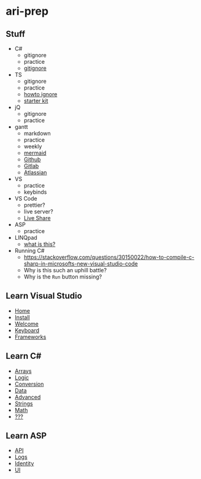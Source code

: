 

# ari-prep


## Stuff
 - C#
     - gitignore
     - practice
     - [gitignore](https://github.com/github/gitignore/blob/master/VisualStudio.gitignore)
 - TS
     - gitignore
     - practice
     - [howto ignore](https://stackoverflow.com/questions/33958140/how-to-exclude-typescript-compiled-files-from-git)
     - [starter kit](https://github.com/microsoft/TypeScript-React-Starter)
 - jQ
     - gitignore
     - practice
 - gantt
     - markdown
     - practice
     - weekly
     - [mermaid](https://mermaid-js.github.io/mermaid/#/)
     - [Github](https://github.com/features/project-management)
     - [Gitlab](https://about.gitlab.com/solutions/project-management/)
     - [Atlassian](https://confluence.atlassian.com/jiracoreserver086/project-management-990555504.html)
 - VS
     - practice
     - keybinds
 - VS Code
     - prettier?
     - live server?
     - [Live Share](https://docs.microsoft.com/en-us/visualstudio/liveshare/use/vscode)
 - ASP
     - practice
 - LINQpad
     - [what is this?](https://stackoverflow.com/questions/3555317/linqpad-extension-methods)
 - Running C#
     - https://stackoverflow.com/questions/30150022/how-to-compile-c-sharp-in-microsofts-new-visual-studio-code
     - Why is this such an uphill battle?
     - Why is the `Run` button missing?


## Learn Visual Studio
 - [Home](https://docs.microsoft.com/en-us/visualstudio/windows/?f1url=https%3A%2F%2Fmsdn.microsoft.com%2Fquery%2Fdev16.query%3FappId%3DDev16IDEF1%26l%3Den-US%26k%3Dk(MSDNSTART)%26rd%3Dtrue&view=vs-2019)
 - [Install](https://docs.microsoft.com/en-us/visualstudio/install/install-visual-studio?view=vs-2019)
 - [Welcome](https://docs.microsoft.com/en-us/visualstudio/get-started/visual-studio-ide?view=vs-2019)
 - [Keyboard](https://docs.microsoft.com/en-us/visualstudio/ide/reference/how-to-use-the-keyboard-exclusively?view=vs-2019)
 - [Frameworks](https://docs.microsoft.com/en-us/visualstudio/ide/visual-studio-multi-targeting-overview?view=vs-2019)


## Learn C#
 - [Arrays](https://docs.microsoft.com/en-us/learn/modules/csharp-arrays/)
 - [Logic](https://docs.microsoft.com/en-us/learn/paths/csharp-logic/)
 - [Conversion](https://docs.microsoft.com/en-us/learn/modules/csharp-convert-cast/)
 - [Data](https://docs.microsoft.com/en-us/learn/paths/csharp-data/)
 - [Advanced](https://channel9.msdn.com/Series/C-Advanced/?&WT.mc_id=EducationalAdvancedCsharp-c9-niner)
 - [Strings](https://docs.microsoft.com/en-us/learn/modules/csharp-basic-formatting/)
 - [Math](https://docs.microsoft.com/en-us/learn/modules/csharp-basic-operations/)
 - [???](https://docs.microsoft.com/en-us/learn/modules/csharp-call-methods/)


## Learn ASP
 - [API](https://docs.microsoft.com/en-us/learn/modules/build-web-api-net-core/)
 - [Logs](https://docs.microsoft.com/en-us/learn/modules/capture-application-logs-app-service/)
 - [Identity](https://docs.microsoft.com/en-us/learn/modules/secure-aspnet-core-identity/)
 - [UI](https://docs.microsoft.com/en-us/learn/modules/create-razor-pages-aspnet-core/)




